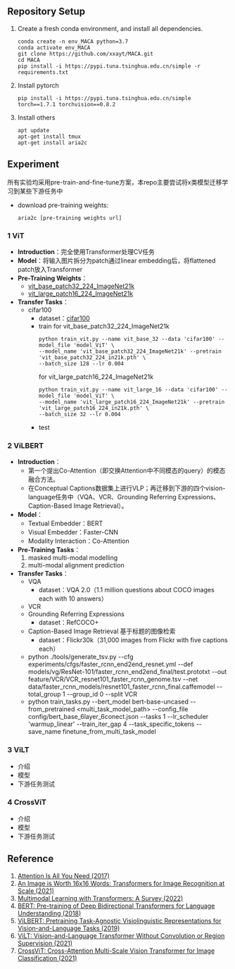 

## Repository Setup
1. Create a fresh conda environment, and install all dependencies.
    ```
    conda create -n env_MACA python=3.7
    conda activate env_MACA
    git clone https://github.com/xxayt/MACA.git
    cd MACA
    pip install -i https://pypi.tuna.tsinghua.edu.cn/simple -r requirements.txt
    ```

2. Install pytorch
    ```
    pip install -i https://pypi.tuna.tsinghua.edu.cn/simple torch==1.7.1 torchvision==0.8.2
    ```

2. Install others
    ```
    apt update
    apt-get install tmux
    apt-get install aria2c
    ```


## Experiment

所有实验均采用pre-train-and-fine-tune方案，本repo主要尝试将x类模型迁移学习到某些下游任务中

- download pre-training weights:
  ```
  aria2c [pre-training weights url]
  ```
  

### 1 ViT

- **Introduction**：完全使用Transformer处理CV任务
- **Model**：将输入图片拆分为patch通过linear embedding后，将flattened patch放入Transformer
- **Pre-Training Weights**：
  - [vit_base_patch32_224_ImageNet21k](https://github.com/rwightman/pytorch-image-models/releases/download/v0.1-vitjx/jx_vit_base_patch32_224_in21k-8db57226.pth)
  - [vit_large_patch16_224_ImageNet21k](https://github.com/rwightman/pytorch-image-models/releases/download/v0.1-vitjx/jx_vit_large_patch16_224_in21k-606da67d.pth)
- **Transfer Tasks**：
  - cifar100
    - dataset：[cifar100](http://www.cs.toronto.edu/~kriz/cifar-100-python.tar.gz)
    - train
      for vit_base_patch32_224_ImageNet21k
      ```
      python train_vit.py --name vit_base_32 --data 'cifar100' --model_file 'model_ViT' \
      --model_name 'vit_base_patch32_224_ImageNet21k' --pretrain 'vit_base_patch32_224_in21k.pth' \
      --batch_size 128 --lr 0.004
      ```
      for vit_large_patch16_224_ImageNet21k
      ```
      python train_vit.py --name vit_large_16 --data 'cifar100' --model_file 'model_ViT' \
      --model_name 'vit_large_patch16_224_ImageNet21k' --pretrain 'vit_large_patch16_224_in21k.pth' \
      --batch_size 32 --lr 0.004
      ```
    - test

### 2 ViLBERT

- **Introduction**：
  - 第一个提出Co-Attention（即交换Attention中不同模态的query）的模态融合方法。
  - 在Conceptual Captions数据集上进行VLP；再迁移到下游的四个vision-language任务中（VQA、VCR、Grounding Referring Expressions、Caption-Based Image Retrieval）。
- **Model**：
  - Textual Embedder：BERT
  - Visual Embedder：Faster-CNN
  - Modality Interaction：Co-Attention
- **Pre-Training Tasks**：
  1. masked multi-modal modelling
  2. multi-modal alignment prediction
- **Transfer Tasks**：
  - VQA
    - dataset：VQA 2.0（1.1 million questions about COCO images each with 10 answers）
  - VCR
  - Grounding Referring Expressions
    - dataset：RefCOCO+
  - Caption-Based Image Retrieval 基于标题的图像检索
    - dataset：Flickr30k（31,000 images from Flickr with five captions each）
  - python ./tools/generate_tsv.py --cfg experiments/cfgs/faster_rcnn_end2end_resnet.yml --def models/vg/ResNet-101/faster_rcnn_end2end_final/test.prototxt --out feature/VCR/VCR_resnet101_faster_rcnn_genome.tsv --net data/faster_rcnn_models/resnet101_faster_rcnn_final.caffemodel --total_group 1 --group_id 0 --split VCR
  - python train_tasks.py --bert_model bert-base-uncased --from_pretrained <multi_task_model_path> --config_file config/bert_base_6layer_6conect.json --tasks 1 --lr_scheduler 'warmup_linear' --train_iter_gap 4 --task_specific_tokens --save_name finetune_from_multi_task_model

### 3 ViLT

- 介绍
- 模型
- 下游任务测试

### 4 CrossViT

- 介绍
- 模型
- 下游任务测试



## Reference

1. [Attention Is All You Need (2017)](https://arxiv.org/abs/1706.03762)
2. [An Image is Worth 16x16 Words: Transformers for Image Recognition at Scale (2021)](https://arxiv.org/abs/2010.11929)
3. [Multimodal Learning with Transformers: A Survey (2022)](https://arxiv.org/abs/2206.06488)
4. [BERT: Pre-training of Deep Bidirectional Transformers for Language Understanding (2018)](https://arxiv.org/abs/1810.04805)
5. [ViLBERT: Pretraining Task-Agnostic Visiolinguistic Representations for Vision-and-Language Tasks (2019)](https://arxiv.org/abs/1908.02265)
6. [ViLT: Vision-and-Language Transformer Without Convolution or Region Supervision (2021)](https://arxiv.org/abs/2102.03334)
7. [CrossViT: Cross-Attention Multi-Scale Vision Transformer for Image Classification (2021)](https://arxiv.org/abs/2103.14899)


